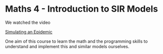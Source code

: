 # Maths 4 - Introduction to SIR Models

We watched the video

[Simulating an Epidemic](https://www.3blue1brown.com/videos-blog/simulating-an-epidemic)

One aim of this course to learn the math and the programming skills to understand and implement this and similar models ourselves.